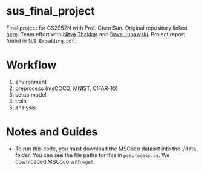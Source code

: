 # sus_final_project
Final project for CS2952N with Prof. Chen Sun. Original repository linked [here](https://github.com/nityathakkar/sus_final_project). 
Team effort with [Nitya Thakkar](https://github.com/nityathakkar) and [Dave Lubawski](https://github.com/DingerDave). Project
report found in `SUS_Embedding.pdf`.

# Workflow
1. environment
2. preprocess (msCOCO, MNIST, CIFAR-10)
3. setup model
4. train
5. analysis

# Notes and Guides
* To run this code, you must download the MSCoco dataset into the ./data folder. You can see the file paths for this in `preprocess.py`. We downloaded MSCoco with `wget`.


